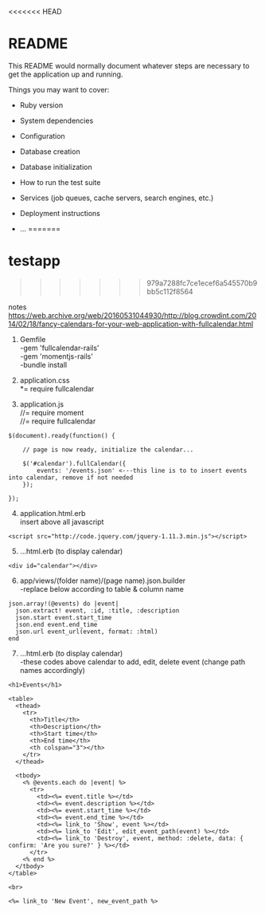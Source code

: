 <<<<<<< HEAD
# README

This README would normally document whatever steps are necessary to get the
application up and running.

Things you may want to cover:

* Ruby version

* System dependencies

* Configuration

* Database creation

* Database initialization

* How to run the test suite

* Services (job queues, cache servers, search engines, etc.)

* Deployment instructions

* ...
=======
# testapp
>>>>>>> 979a7288fc7ce1ecef6a545570b9bb5c112f8564

notes
https://web.archive.org/web/20160531044930/http://blog.crowdint.com/2014/02/18/fancy-calendars-for-your-web-application-with-fullcalendar.html

1. Gemfile<br>
-gem 'fullcalendar-rails'<br>
-gem 'momentjs-rails'<br>
-bundle install<br>

2. application.css<br>
*= require fullcalendar

3. application.js<br>
//= require moment <br>
//= require fullcalendar
```
$(document).ready(function() {

    // page is now ready, initialize the calendar...

    $('#calendar').fullCalendar({
        events: '/events.json' <---this line is to to insert events into calendar, remove if not needed
    });

});
```

4. application.html.erb<br>
insert above all javascript<br>
```
<script src="http://code.jquery.com/jquery-1.11.3.min.js"></script>
```

5. ...html.erb (to display calendar)<br>
```
<div id="calendar"></div>
```

6. app/views/(folder name)/(page name).json.builder<br>
-replace below according to table & column name<br>
```
json.array!(@events) do |event|
  json.extract! event, :id, :title, :description
  json.start event.start_time
  json.end event.end_time
  json.url event_url(event, format: :html)
end
```

7. ...html.erb (to display calendar)<br>
-these codes above calendar to add, edit, delete event (change path names accordingly)<br>
```
<h1>Events</h1>

<table>
  <thead>
    <tr>
      <th>Title</th>
      <th>Description</th>
      <th>Start time</th>
      <th>End time</th>
      <th colspan="3"></th>
    </tr>
  </thead>

  <tbody>
    <% @events.each do |event| %>
      <tr>
        <td><%= event.title %></td>
        <td><%= event.description %></td>
        <td><%= event.start_time %></td>
        <td><%= event.end_time %></td>
        <td><%= link_to 'Show', event %></td>
        <td><%= link_to 'Edit', edit_event_path(event) %></td>
        <td><%= link_to 'Destroy', event, method: :delete, data: { confirm: 'Are you sure?' } %></td>
      </tr>
    <% end %>
  </tbody>
</table>

<br>

<%= link_to 'New Event', new_event_path %>
```